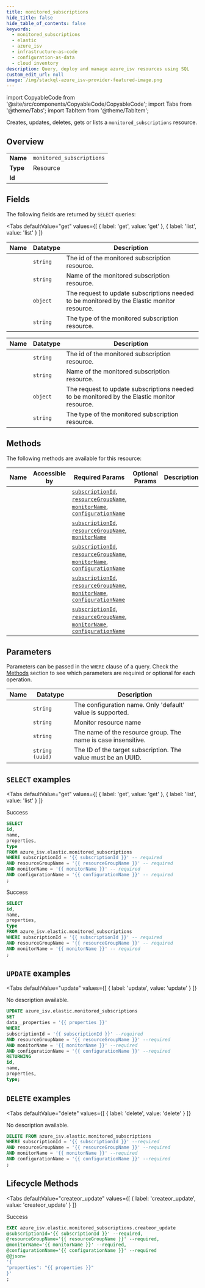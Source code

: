 ```yaml
--- 
title: monitored_subscriptions
hide_title: false
hide_table_of_contents: false
keywords:
  - monitored_subscriptions
  - elastic
  - azure_isv
  - infrastructure-as-code
  - configuration-as-data
  - cloud inventory
description: Query, deploy and manage azure_isv resources using SQL
custom_edit_url: null
image: /img/stackql-azure_isv-provider-featured-image.png
---
```


import CopyableCode from '@site/src/components/CopyableCode/CopyableCode';
import Tabs from '@theme/Tabs';
import TabItem from '@theme/TabItem';

Creates, updates, deletes, gets or lists a <code>monitored_subscriptions</code> resource.

## Overview
<table><tbody>
<tr><td><b>Name</b></td><td><code>monitored_subscriptions</code></td></tr>
<tr><td><b>Type</b></td><td>Resource</td></tr>
<tr><td><b>Id</b></td><td><CopyableCode code="azure_isv.elastic.monitored_subscriptions" /></td></tr>
</tbody></table>

## Fields

The following fields are returned by `SELECT` queries:

<Tabs
    defaultValue="get"
    values={[
        { label: 'get', value: 'get' },
        { label: 'list', value: 'list' }
    ]}
>
<TabItem value="get">

<table>
<thead>
    <tr>
    <th>Name</th>
    <th>Datatype</th>
    <th>Description</th>
    </tr>
</thead>
<tbody>
<tr>
    <td><CopyableCode code="id" /></td>
    <td><code>string</code></td>
    <td>The id of the monitored subscription resource.</td>
</tr>
<tr>
    <td><CopyableCode code="name" /></td>
    <td><code>string</code></td>
    <td>Name of the monitored subscription resource.</td>
</tr>
<tr>
    <td><CopyableCode code="properties" /></td>
    <td><code>object</code></td>
    <td>The request to update subscriptions needed to be monitored by the Elastic monitor resource.</td>
</tr>
<tr>
    <td><CopyableCode code="type" /></td>
    <td><code>string</code></td>
    <td>The type of the monitored subscription resource.</td>
</tr>
</tbody>
</table>
</TabItem>
<TabItem value="list">

<table>
<thead>
    <tr>
    <th>Name</th>
    <th>Datatype</th>
    <th>Description</th>
    </tr>
</thead>
<tbody>
<tr>
    <td><CopyableCode code="id" /></td>
    <td><code>string</code></td>
    <td>The id of the monitored subscription resource.</td>
</tr>
<tr>
    <td><CopyableCode code="name" /></td>
    <td><code>string</code></td>
    <td>Name of the monitored subscription resource.</td>
</tr>
<tr>
    <td><CopyableCode code="properties" /></td>
    <td><code>object</code></td>
    <td>The request to update subscriptions needed to be monitored by the Elastic monitor resource.</td>
</tr>
<tr>
    <td><CopyableCode code="type" /></td>
    <td><code>string</code></td>
    <td>The type of the monitored subscription resource.</td>
</tr>
</tbody>
</table>
</TabItem>
</Tabs>

## Methods

The following methods are available for this resource:

<table>
<thead>
    <tr>
    <th>Name</th>
    <th>Accessible by</th>
    <th>Required Params</th>
    <th>Optional Params</th>
    <th>Description</th>
    </tr>
</thead>
<tbody>
<tr>
    <td><a href="#get"><CopyableCode code="get" /></a></td>
    <td><CopyableCode code="select" /></td>
    <td><a href="#parameter-subscriptionId"><code>subscriptionId</code></a>, <a href="#parameter-resourceGroupName"><code>resourceGroupName</code></a>, <a href="#parameter-monitorName"><code>monitorName</code></a>, <a href="#parameter-configurationName"><code>configurationName</code></a></td>
    <td></td>
    <td></td>
</tr>
<tr>
    <td><a href="#list"><CopyableCode code="list" /></a></td>
    <td><CopyableCode code="select" /></td>
    <td><a href="#parameter-subscriptionId"><code>subscriptionId</code></a>, <a href="#parameter-resourceGroupName"><code>resourceGroupName</code></a>, <a href="#parameter-monitorName"><code>monitorName</code></a></td>
    <td></td>
    <td></td>
</tr>
<tr>
    <td><a href="#update"><CopyableCode code="update" /></a></td>
    <td><CopyableCode code="update" /></td>
    <td><a href="#parameter-subscriptionId"><code>subscriptionId</code></a>, <a href="#parameter-resourceGroupName"><code>resourceGroupName</code></a>, <a href="#parameter-monitorName"><code>monitorName</code></a>, <a href="#parameter-configurationName"><code>configurationName</code></a></td>
    <td></td>
    <td></td>
</tr>
<tr>
    <td><a href="#delete"><CopyableCode code="delete" /></a></td>
    <td><CopyableCode code="delete" /></td>
    <td><a href="#parameter-subscriptionId"><code>subscriptionId</code></a>, <a href="#parameter-resourceGroupName"><code>resourceGroupName</code></a>, <a href="#parameter-monitorName"><code>monitorName</code></a>, <a href="#parameter-configurationName"><code>configurationName</code></a></td>
    <td></td>
    <td></td>
</tr>
<tr>
    <td><a href="#createor_update"><CopyableCode code="createor_update" /></a></td>
    <td><CopyableCode code="exec" /></td>
    <td><a href="#parameter-subscriptionId"><code>subscriptionId</code></a>, <a href="#parameter-resourceGroupName"><code>resourceGroupName</code></a>, <a href="#parameter-monitorName"><code>monitorName</code></a>, <a href="#parameter-configurationName"><code>configurationName</code></a></td>
    <td></td>
    <td></td>
</tr>
</tbody>
</table>

## Parameters

Parameters can be passed in the `WHERE` clause of a query. Check the [Methods](#methods) section to see which parameters are required or optional for each operation.

<table>
<thead>
    <tr>
    <th>Name</th>
    <th>Datatype</th>
    <th>Description</th>
    </tr>
</thead>
<tbody>
<tr id="parameter-configurationName">
    <td><CopyableCode code="configurationName" /></td>
    <td><code>string</code></td>
    <td>The configuration name. Only 'default' value is supported.</td>
</tr>
<tr id="parameter-monitorName">
    <td><CopyableCode code="monitorName" /></td>
    <td><code>string</code></td>
    <td>Monitor resource name</td>
</tr>
<tr id="parameter-resourceGroupName">
    <td><CopyableCode code="resourceGroupName" /></td>
    <td><code>string</code></td>
    <td>The name of the resource group. The name is case insensitive.</td>
</tr>
<tr id="parameter-subscriptionId">
    <td><CopyableCode code="subscriptionId" /></td>
    <td><code>string (uuid)</code></td>
    <td>The ID of the target subscription. The value must be an UUID.</td>
</tr>
</tbody>
</table>

## `SELECT` examples

<Tabs
    defaultValue="get"
    values={[
        { label: 'get', value: 'get' },
        { label: 'list', value: 'list' }
    ]}
>
<TabItem value="get">

Success

```sql
SELECT
id,
name,
properties,
type
FROM azure_isv.elastic.monitored_subscriptions
WHERE subscriptionId = '{{ subscriptionId }}' -- required
AND resourceGroupName = '{{ resourceGroupName }}' -- required
AND monitorName = '{{ monitorName }}' -- required
AND configurationName = '{{ configurationName }}' -- required
;
```
</TabItem>
<TabItem value="list">

Success

```sql
SELECT
id,
name,
properties,
type
FROM azure_isv.elastic.monitored_subscriptions
WHERE subscriptionId = '{{ subscriptionId }}' -- required
AND resourceGroupName = '{{ resourceGroupName }}' -- required
AND monitorName = '{{ monitorName }}' -- required
;
```
</TabItem>
</Tabs>


## `UPDATE` examples

<Tabs
    defaultValue="update"
    values={[
        { label: 'update', value: 'update' }
    ]}
>
<TabItem value="update">

No description available.

```sql
UPDATE azure_isv.elastic.monitored_subscriptions
SET 
data__properties = '{{ properties }}'
WHERE 
subscriptionId = '{{ subscriptionId }}' --required
AND resourceGroupName = '{{ resourceGroupName }}' --required
AND monitorName = '{{ monitorName }}' --required
AND configurationName = '{{ configurationName }}' --required
RETURNING
id,
name,
properties,
type;
```
</TabItem>
</Tabs>


## `DELETE` examples

<Tabs
    defaultValue="delete"
    values={[
        { label: 'delete', value: 'delete' }
    ]}
>
<TabItem value="delete">

No description available.

```sql
DELETE FROM azure_isv.elastic.monitored_subscriptions
WHERE subscriptionId = '{{ subscriptionId }}' --required
AND resourceGroupName = '{{ resourceGroupName }}' --required
AND monitorName = '{{ monitorName }}' --required
AND configurationName = '{{ configurationName }}' --required
;
```
</TabItem>
</Tabs>


## Lifecycle Methods

<Tabs
    defaultValue="createor_update"
    values={[
        { label: 'createor_update', value: 'createor_update' }
    ]}
>
<TabItem value="createor_update">

Success

```sql
EXEC azure_isv.elastic.monitored_subscriptions.createor_update 
@subscriptionId='{{ subscriptionId }}' --required, 
@resourceGroupName='{{ resourceGroupName }}' --required, 
@monitorName='{{ monitorName }}' --required, 
@configurationName='{{ configurationName }}' --required 
@@json=
'{
"properties": "{{ properties }}"
}'
;
```
</TabItem>
</Tabs>
